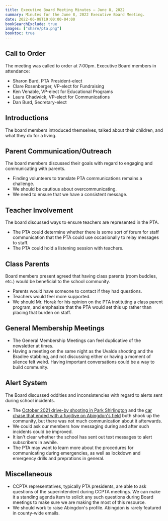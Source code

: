 ```yaml
---
title: Executive Board Meeting Minutes — June 8, 2022
summary: Minutes for the June 8, 2022 Executive Board Meeting.
date: 2022-06-08T19:00:00-04:00
bookSearchExclude: true
images: ["share/pta.png"]
booktoc: true
---
```


## Call to Order

The meeting was called to order at 7:00pm. Executive Board members in attendance:
- Sharon Burd, PTA President-elect
- Clare Rosenberger, VP-elect for Fundraising
- Ken Venable, VP-elect for Educational Programs
- Laura Chadwick, VP-elect for Communications
- Dan Burd, Secretary-elect

## Introductions

The board members introduced themselves, talked about their children, and what they do for a living.

## Parent Communication/Outreach

The board members discussed their goals with regard to engaging and communicating with parents.
- Finding volunteers to translate PTA communications remains a challenge.
- We should be cautious about overcommunicating.
- We need to ensure that we have a consistent message.

## Teacher Involvement

The board discussed ways to ensure teachers are represented in the PTA.
- The PTA could determine whether there is some sort of forum for staff communication that the PTA could use occasionally to relay messages to staff.
- The PTA could hold a listening session with teachers.

## Class Parents

Board members present agreed that having class parents (room buddies, etc.) would be beneficial to the school community.
- Parents would have someone to contact if they had questions.
- Teachers would feel more supported.
- We should Mr. Horak for his opinion on the PTA instituting a class parent program, and emphasize that the PTA would set this up rather than placing that burden on staff.

## General Membership Meetings

- The General Membership Meetings can feel duplicative of the newsletter at times.
- Having a meeting on the same night as the Uvalde shooting and the Bradlee stabbing, and not discussing either or having a moment of silence felt weird. Having important conversations could be a way to build community.

## Alert System

The Board discussed oddities and inconsistencies with regard to alerts sent during school incidents.
- The [October 2021 drive-by shooting in Park Shirlington](https://www.arlnow.com/2021/10/19/breaking-police-investigating-drive-by-shooting-near-shirlington/) and the [car chase that ended with a fugitive on Abingdon's field](https://www.arlnow.com/2022/04/22/breaking-police-searching-for-suspects-after-car-chase-ends-in-fairlington/) both shook up the community, but there was not much communication about it afterwards.
- We could ask our members how messaging during and after such incidents could be improved.
- It isn't clear whether the school has sent out text messages to alert subscribers in awhile.
- The PTA may want to learn more about the procedures for communicating during emergencies, as well as lockdown and emergency drills and preprations in general.

## Miscellaneous

- CCPTA representatives, typically PTA presidents, are able to ask questions of the superintendent during CCPTA meetings. We can make it a standing agenda item to solicit any such questions during Board meetings to make sure we are making the most of this resource.
- We should work to raise Abingdon's profile. Abingdon is rarely featured in county-wide emails.